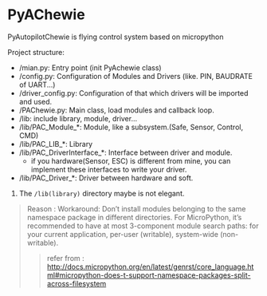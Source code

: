 # PyAChewie

PyAutopilotChewie is flying control system based on micropython


Project structure:
- /mian.py: Entry point (init PyAchewie class)
- /config.py: Configuration of Modules and Drivers (like. PIN, BAUDRATE of UART...)
- /driver_config.py: Configuration of that which drivers will be imported and used.
- /PAChewie.py: Main class, load modules and callback loop.
- /lib: include library, module, driver...
- /lib/PAC_Module_*: Module, like a subsystem.(Safe, Sensor, Control, CMD)
- /lib/PAC_LIB_*: Library
- /lib/PAC_DriverInterface_*: Interface between driver and module.
    - if you hardware(Sensor, ESC) is different from mine, you can implement these interfaces to write your driver.
- /lib/PAC_Driver_*: Driver between hardware and soft.


1. The `/lib(library)` directory maybe is not elegant.
> Reason : Workaround: Don’t install modules belonging to the same namespace package in different directories. For MicroPython, it’s recommended to have at most 3-component module search paths: for your current application, per-user (writable), system-wide (non-writable). 
>> refer from : http://docs.micropython.org/en/latest/genrst/core_language.html#micropython-does-t-support-namespace-packages-split-across-filesystem
